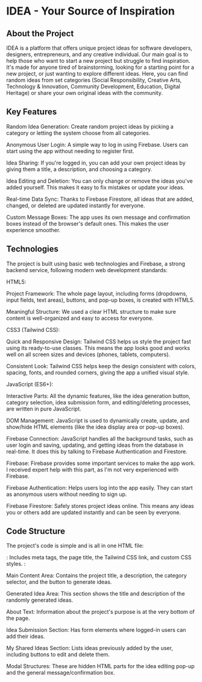  # IDEA - Your Source of Inspiration
##  About the Project
IDEA is a platform that offers unique project ideas for software developers, designers, entrepreneurs, and any creative individual. Our main goal is to help those who want to start a new project but struggle to find inspiration. It's made for anyone tired of brainstorming, looking for a starting point for a new project, or just wanting to explore different ideas. Here, you can find random ideas from set categories (Social Responsibility, Creative Arts, Technology & Innovation, Community Development, Education, Digital Heritage) or share your own original ideas with the community.

## Key Features
Random Idea Generation: Create random project ideas by picking a category or letting the system choose from all categories.

Anonymous User Login: A simple way to log in using Firebase. Users can start using the app without needing to register first.

Idea Sharing: If you're logged in, you can add your own project ideas by giving them a title, a description, and choosing a category.

Idea Editing and Deletion: You can only change or remove the ideas you've added yourself. This makes it easy to fix mistakes or update your ideas.

Real-time Data Sync: Thanks to Firebase Firestore, all ideas that are added, changed, or deleted are updated instantly for everyone.

Custom Message Boxes: The app uses its own message and confirmation boxes instead of the browser's default ones. This makes the user experience smoother.

##  Technologies
The project is built using basic web technologies and Firebase, a strong backend service, following modern web development standards:

HTML5:

Project Framework: The whole page layout, including forms (dropdowns, input fields, text areas), buttons, and pop-up boxes, is created with HTML5.

Meaningful Structure: We used a clear HTML structure to make sure content is well-organized and easy to access for everyone.

CSS3 (Tailwind CSS):

Quick and Responsive Design: Tailwind CSS helps us style the project fast using its ready-to-use classes. This means the app looks good and works well on all screen sizes and devices (phones, tablets, computers).

Consistent Look: Tailwind CSS helps keep the design consistent with colors, spacing, fonts, and rounded corners, giving the app a unified visual style.

JavaScript (ES6+):

Interactive Parts: All the dynamic features, like the idea generation button, category selection, idea submission form, and editing/deleting processes, are written in pure JavaScript.

DOM Management: JavaScript is used to dynamically create, update, and show/hide HTML elements (like the idea display area or pop-up boxes).

Firebase Connection: JavaScript handles all the background tasks, such as user login and saving, updating, and getting ideas from the database in real-time. It does this by talking to Firebase Authentication and Firestore.

Firebase: Firebase provides some important services to make the app work. I received expert help with this part, as I'm not very experienced with Firebase.

Firebase Authentication: Helps users log into the app easily. They can start as anonymous users without needing to sign up.

Firebase Firestore: Safely stores project ideas online. This means any ideas you or others add are updated instantly and can be seen by everyone.

## Code Structure
The project's code is simple and is all in one HTML file:

<head>: Includes meta tags, the page title, the Tailwind CSS link, and custom CSS styles.

<body>:

Main Content Area: Contains the project title, a description, the category selector, and the button to generate ideas.

Generated Idea Area: This section shows the title and description of the randomly generated ideas.

About Text: Information about the project's purpose is at the very bottom of the page.

Idea Submission Section: Has form elements where logged-in users can add their ideas.

My Shared Ideas Section: Lists ideas previously added by the user, including buttons to edit and delete them.

Modal Structures: These are hidden HTML parts for the idea editing pop-up and the general message/confirmation box.

<script type="module">: All the JavaScript code is in this module. It includes Firebase setup, how to find HTML elements, idea data, main app functions, and event listeners.

📦 Setup and Running
This project is just one HTML file, so it's quite simple to set up:

Create index.html: Copy the HTML code above and save it as index.html on your computer.

Open in Browser: Open the index.html file directly in your web browser (like Chrome, Firefox, Edge). The browser will automatically open it as a web page.

Firebase Configuration (Note for Development): The project uses special global settings (__app_id and __firebase_config) for Firebase. These are usually given automatically in environments like Canvas. If you want to connect your own Firebase project on your computer, you might need to put your Firebase project details into these settings or directly into the initializeApp() function. But it will work fine in the Canvas environment as is.


🤝 Contribution
You can help the IDEA community by sharing your project ideas. Your feedback for making things better is always welcome!

Project Links: https://nurhayatyavuz.github.io/Project_idea/ 

 

